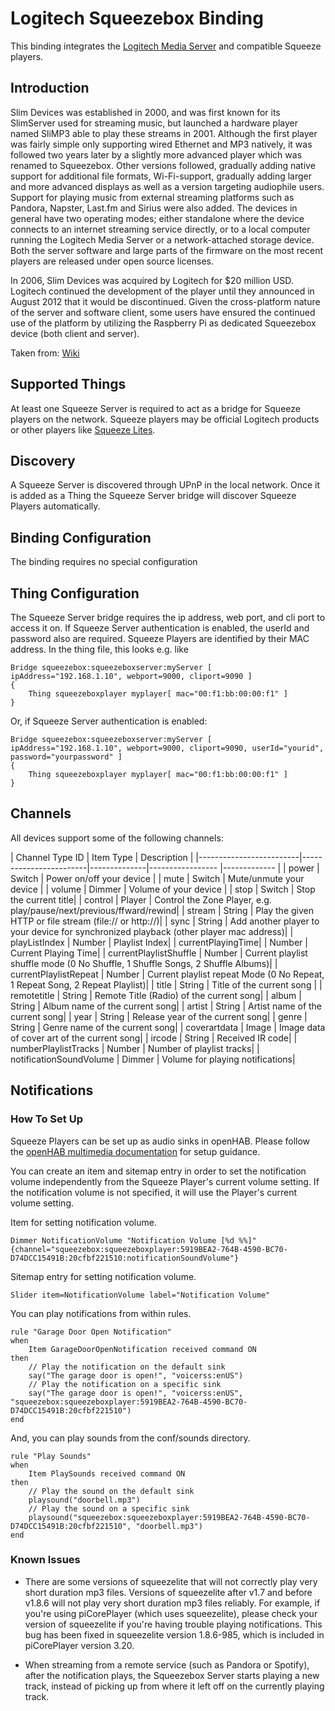 # Logitech Squeezebox Binding

This binding integrates the [Logitech Media Server](http://www.mysqueezebox.com) and compatible Squeeze players.

## Introduction

Slim Devices was established in 2000, and was first known for its SlimServer used for streaming music, but launched a hardware player named SliMP3 able to play these streams in 2001. Although the first player was fairly simple only supporting wired Ethernet and MP3 natively, it was followed two years later by a slightly more advanced player which was renamed to Squeezebox. Other versions followed, gradually adding native support for additional file formats, Wi-Fi-support, gradually adding larger and more advanced displays as well as a version targeting audiophile users. Support for playing music from external streaming platforms such as Pandora, Napster, Last.fm and Sirius were also added. The devices in general have two operating modes; either standalone where the device connects to an internet streaming service directly, or to a local computer running the Logitech Media Server or a network-attached storage device. Both the server software and large parts of the firmware on the most recent players are released under open source licenses.

In 2006, Slim Devices was acquired by Logitech for $20 million USD. Logitech continued the development of the player until they announced in August 2012 that it would be discontinued. Given the cross-platform nature of the server and software client, some users have ensured the continued use of the platform by utilizing the Raspberry Pi as dedicated Squeezebox device (both client and server).

Taken from: [Wiki](http://en.wikipedia.org/wiki/Squeezebox_%28network_music_player%29)

## Supported Things

At least one Squeeze Server is required to act as a bridge for Squeeze players on the network.  Squeeze players may be official Logitech products or other players like [Squeeze Lites](https://code.google.com/p/squeezelite/).

## Discovery

A Squeeze Server is discovered through UPnP in the local network. Once it is added as a Thing the Squeeze Server bridge will discover Squeeze Players automatically. 

## Binding Configuration

The binding requires no special configuration

## Thing Configuration

The Squeeze Server bridge requires the ip address, web port, and cli port to access it on.  If Squeeze Server authentication is enabled, the userId and password also are required.
Squeeze Players are identified by their MAC address.
In the thing file, this looks e.g. like

```
Bridge squeezebox:squeezeboxserver:myServer [ ipAddress="192.168.1.10", webport=9000, cliport=9090 ]
{
    Thing squeezeboxplayer myplayer[ mac="00:f1:bb:00:00:f1" ]
}
```

Or, if Squeeze Server authentication is enabled:

```
Bridge squeezebox:squeezeboxserver:myServer [ ipAddress="192.168.1.10", webport=9000, cliport=9090, userId="yourid", password="yourpassword" ]
{
    Thing squeezeboxplayer myplayer[ mac="00:f1:bb:00:00:f1" ]
}
```

## Channels

All devices support some of the following channels:

| Channel Type ID         | Item Type    | Description  |
|-------------------------|------------------------|--------------|----------------- |------------- |
| power                   | Switch       | Power on/off your device |
| mute                    | Switch       | Mute/unmute your device |
| volume                  | Dimmer       | Volume of your device |
| stop                    | Switch       | Stop the current title|
| control                 | Player       | Control the Zone Player, e.g.  play/pause/next/previous/ffward/rewind|
| stream                  | String       | Play the given HTTP or file stream (file:// or http://)|
| sync                    | String       | Add another player to your device for synchronized playback (other player mac address)|
| playListIndex           | Number       | Playlist Index|
| currentPlayingTime|     | Number       | Current Playing Time|
| currentPlaylistShuffle  | Number       | Current playlist shuffle mode (0 No Shuffle, 1 Shuffle Songs, 2 Shuffle Albums)|
| currentPlaylistRepeat   | Number       | Current playlist repeat Mode (0 No Repeat, 1 Repeat Song, 2 Repeat Playlist)|
| title                   | String       | Title of the current song |
| remotetitle             | String       | Remote Title (Radio) of the current song|
| album                   | String       | Album name of the current song|
| artist                  | String       | Artist name of the current song|
| year                    | String       | Release year of the current song|
| genre                   | String       | Genre name of the current song|
| coverartdata            | Image        | Image data of cover art of the current song|
| ircode                  | String       | Received IR code|
| numberPlaylistTracks    | Number       | Number of playlist tracks|
| notificationSoundVolume | Dimmer       | Volume for playing notifications|

## Notifications

### How To Set Up

Squeeze Players can be set up as audio sinks in openHAB.  Please follow the [openHAB multimedia documentation](http://docs.openhab.org/configuration/multimedia.html) for setup guidance. 

You can create an item and sitemap entry in order to set the notification volume independently from the Squeeze Player's current volume setting. If the notification volume is not specified, it will use the Player's current volume setting.

Item for setting notification volume.

```
Dimmer NotificationVolume "Notification Volume [%d %%]" {channel="squeezebox:squeezeboxplayer:5919BEA2-764B-4590-BC70-D74DCC15491B:20cfbf221510:notificationSoundVolume"}
```

Sitemap entry for setting notification volume.

```
Slider item=NotificationVolume label="Notification Volume"
```

You can play notifications from within rules.

```
rule "Garage Door Open Notification"
when
    Item GarageDoorOpenNotification received command ON
then
    // Play the notification on the default sink
    say("The garage door is open!", "voicerss:enUS")
    // Play the notification on a specific sink
    say("The garage door is open!", "voicerss:enUS", "squeezebox:squeezeboxplayer:5919BEA2-764B-4590-BC70-D74DCC15491B:20cfbf221510")
end
```

And, you can play sounds from the conf/sounds directory.

```
rule "Play Sounds"
when
    Item PlaySounds received command ON
then
    // Play the sound on the default sink
    playsound("doorbell.mp3")
    // Play the sound on a specific sink
    playsound("squeezebox:squeezeboxplayer:5919BEA2-764B-4590-BC70-D74DCC15491B:20cfbf221510", "doorbell.mp3")
end
```

### Known Issues

- There are some versions of squeezelite that will not correctly play very short duration mp3 files.  Versions of squeezelite after v1.7 and before v1.8.6 will not play very short duration mp3 files reliably.  For example, if you're using piCorePlayer (which uses squeezelite), please check your version of squeezelite if you're having trouble playing notifications. This bug has been fixed in squeezelite version 1.8.6-985, which is included in piCorePlayer version 3.20.

- When streaming from a remote service (such as Pandora or Spotify), after the notification plays, the Squeezebox Server starts playing a new track, instead of picking up from where it left off on the currently playing track.
